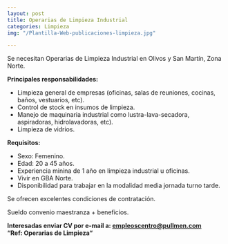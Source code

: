 ```yaml
---
layout: post
title: Operarias de Limpieza Industrial
categories: Limpieza
img: "/Plantilla-Web-publicaciones-limpieza.jpg"

---
```

Se necesitan Operarias de Limpieza Industrial en Olivos y San Martín, Zona Norte.

**Principales responsabilidades:**

* Limpieza general de empresas (oficinas, salas de reuniones, cocinas, baños, vestuarios, etc).
* Control de stock en insumos de limpieza.
* Manejo de maquinaria industrial como lustra-lava-secadora, aspiradoras, hidrolavadoras, etc).
* Limpieza de vidrios.

**Requisitos:**

* Sexo: Femenino.
* Edad: 20 a 45 años.
* Experiencia minina de 1 año en limpieza industrial u oficinas.
* Vivir en GBA Norte.
* Disponibilidad para trabajar en la modalidad media jornada turno tarde.

Se ofrecen excelentes condiciones de contratación.

Sueldo convenio maestranza + beneficios.

**Interesadas enviar CV por e-mail a: empleoscentro@pullmen.com**  
**“Ref: Operarias de Limpieza“**